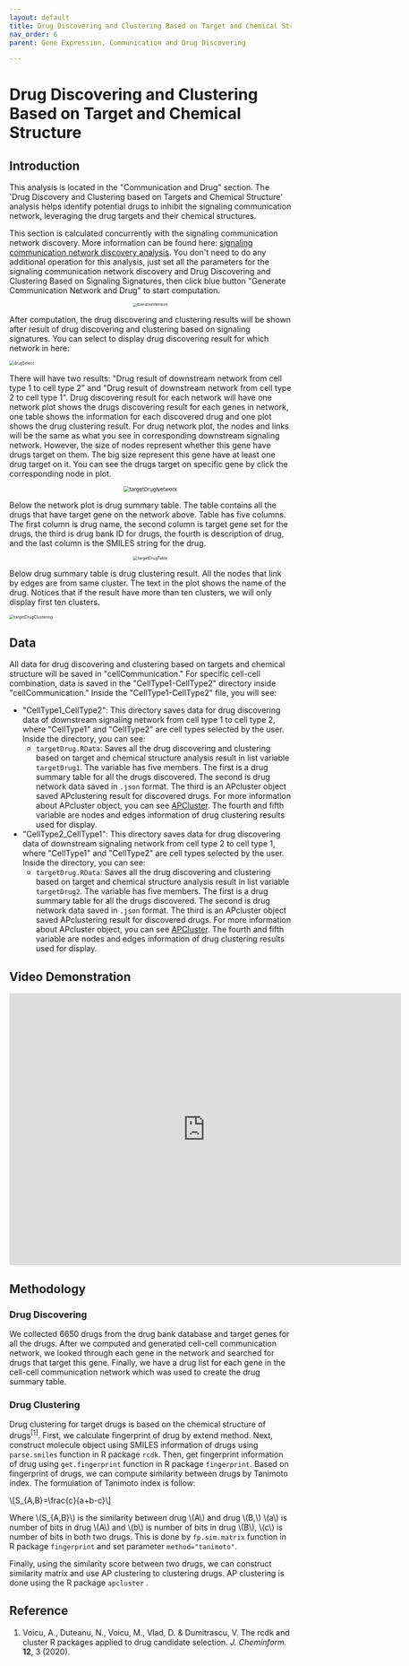 ```yaml
---
layout: default
title: Drug Discovering and Clustering Based on Target and Chemical Structure
nav_order: 6
parent: Gene Expression, Communication and Drug Discovering

---
```


# Drug Discovering and Clustering Based on Target and Chemical Structure

## Introduction

This analysis is located in the "Communication and Drug" section. The 'Drug Discovery and Clustering based on Targets and Chemical Structure' analysis helps identify potential drugs to inhibit the signaling communication network, leveraging the drug targets and their chemical structures.

This section is calculated concurrently with the signaling communication network discovery. More information can be found here: [signaling communication network discovery analysis](cell-cellCommunication). You don't need to do any additional operation for this analysis, just set all the parameters for the signaling communication network discovery and Drug Discovering and Clustering Based on Signaling Signatures, then click blue button  "Generate Communication Network and Drug" to start computation.

<p align="center"><img src="pic/downstreamNetworkPanel.png" alt="downstreamNetwork" style="zoom:40%;" /></p>

After computation, the drug discovering and clustering results will be shown after result of drug discovering and clustering based on signaling signatures. You can select to display drug discovering result for which network in here:

<img src="pic/drugSelect.png" alt="drugSelect" style="zoom:50%;" />

There will have two results: "Drug result of downstream network from cell type 1 to cell type 2" and "Drug result of downstream network from cell type 2 to cell type 1". Drug discovering result for each network will have one network plot shows the drugs discovering result for each genes in network, one table shows the information for each discovered drug and one plot shows the drug clustering result. For drug network plot, the nodes and links will be the same as what you see in corresponding downstream signaling network. However, the size of nodes represent whether this gene have drugs target on them. The big size represent this gene have at least one drug target on it. You can see the drugs target on specific gene by click the corresponding node in plot.

<p align="center"><img src="pic/targetDrugNetwork.png" alt="targetDrugNetwork" style="zoom:67%;" /></p>

Below the network plot is drug summary table. The table contains all the drugs that have target gene on the network above. Table has five columns. The first column is drug name, the second column is target gene set for the drugs, the third is drug bank ID for drugs, the fourth is description of drug, and the last column is the SMILES string for the drug.

<p align="center"><img src="pic/targetDrugTable.png" alt="targetDrugTable" style="zoom:50%;" /></p>

Below drug summary table is drug clustering result.  All the nodes that link by edges are from same cluster. The text in the plot shows the name of the drug. Notices that if the result have more than ten clusters, we will only display first ten clusters. 

<img src="pic/targetDrugClustering.png" alt="targetDrugClustering" style="zoom:50%;" />

## Data

All data for drug discovering and clustering based on targets and chemical structure will be saved in "cellCommunication." For specific cell-cell combination, data is saved in the "CellType1-CellType2" directory inside "cellCommunication." Inside the "CellType1-CellType2" file, you will see:

* "CellType1_CellType2": This directory saves data for drug discovering data of downstream signaling network from cell type 1 to cell type 2, where "CellType1" and  "CellType2" are cell types selected by the user. Inside the directory,  you can see:
  * `targetDrug.RData`: Saves all the drug discovering and clustering based on target and chemical structure analysis result in list variable `targetDrug1`. The variable has five members. The first is a drug summary table for all the drugs discovered. The second is drug network data saved in `.json` format. The third is an APcluster object saved APclustering result for discovered drugs. For more information about APcluster object, you can see [APCluster](https://cran.r-project.org/web/packages/apcluster/vignettes/apcluster.pdf). The fourth and fifth variable are nodes and edges information of drug clustering results used for display.
* "CellType2_CellType1": This directory saves data for drug discovering data of downstream signaling network from cell type 2 to cell type 1, where "CellType1" and  "CellType2" are cell types selected by the user. Inside the directory,  you can see:
  * `targetDrug.RData`: Saves all the drug discovering and clustering based on target and chemical structure analysis result in list variable `targetDrug2`. The variable has five members. The first is a drug summary table for all the drugs discovered. The second is drug network data saved in `.json` format. The third is an APcluster object saved APclustering result for discovered drugs. For more information about APcluster object, you can see [APCluster](https://cran.r-project.org/web/packages/apcluster/vignettes/apcluster.pdf). The fourth and fifth variable are nodes and edges information of drug clustering results used for display.

## Video Demonstration

<iframe width="700" height="485" src="https://www.youtube.com/embed/gEfwyLjuGUw" frameborder="0" allow="accelerometer; autoplay; clipboard-write; encrypted-media; gyroscope; picture-in-picture" allowfullscreen></iframe>



## Methodology

### Drug Discovering

 We collected 6650 drugs from the drug bank database and target genes for all the drugs. After we computed and generated cell-cell communication network, we looked through each gene in the network and searched for drugs that target this gene. Finally, we have a drug list for each gene in the cell-cell communication network which was used to create the drug summary table.

### Drug Clustering

Drug clustering for target drugs is based on the chemical structure of drugs<sup>[1]</sup>. First, we calculate fingerprint of drug by extend method. Next, construct molecule object using SMILES information of drugs using `parse.smiles` function in R package `rcdk`. Then, get fingerprint information of drug using `get.fingerprint` function in R package `fingerprint`.  Based on fingerprint of drugs, we can compute similarity between drugs by Tanimoto index. The formulation of Tanimoto index is follow:

\\[S_{A,B}=\frac{c}{a+b-c}\\]

Where \\(S_{A,B}\\) is the similarity between drug \\(A​\\) and drug \\(B​,\\) \\(a​\\) is number of bits in drug \\(A\\)​ and \\(b\\) is number of bits in drug \\(B\\)​, \\(c\\) is number of bits in both two drugs. This is done by `fp.sim.matrix` function in R package `fingerprint` and set parameter `method="tanimoto"`.

Finally, using the similarity score between two drugs, we can construct similarity matrix and use AP clustering to clustering drugs. AP clustering is done using the R package `apcluster` .

## Reference

1. Voicu, A., Duteanu, N., Voicu, M., Vlad, D. & Dumitrascu, V. The rcdk and cluster R packages applied to drug candidate selection. *J. Cheminform.* **12**, 3 (2020).

